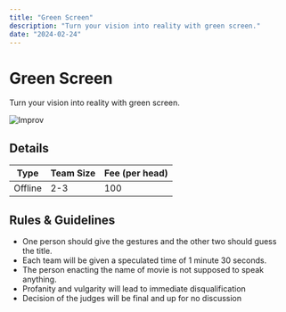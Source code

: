 ```yaml
---
title: "Green Screen"
description: "Turn your vision into reality with green screen."
date: "2024-02-24"
---
```


# Green Screen

Turn your vision into reality with green screen.

<img src="/posters/2023/27.png" alt="Improv" class="w-full lg:w-96 mx-auto object-cover" />

## Details

| Type    | Team Size     | Fee (per head) |
| ------- | ------------- | -------------- |
| Offline | 2-3           | 100            |

## Rules & Guidelines

-   One person should give the gestures and the other two should guess the title.
-   Each team will be given a speculated time of 1 minute 30 seconds.
-   The person enacting the name of movie is not supposed to speak anything.
-   Profanity and vulgarity will lead to immediate disqualification
-   Decision of the judges will be final and up for no discussion

